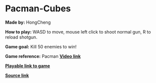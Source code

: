# Pacman-Cubes

**Made by:** 
HongCheng

**How to play:** 
WASD to move, mouse left click to shoot normal gun, R to reload shotgun. 

**Game goal:**
Kill 50 enemies to win!

**Game reference:** 
Pacman [**Video link**](https://www.youtube.com/watch?v=dScq4P5gn4A&pp=ygULcGFjbWFuIGdhbWU%3D/)

[**Playable link to game**](https://zhang-ale.github.io/Pacman-Cubes/Build)
 
[**Source link**](https://github.com/Zhang-Ale/Pacman-Cubes/tree/main/)
